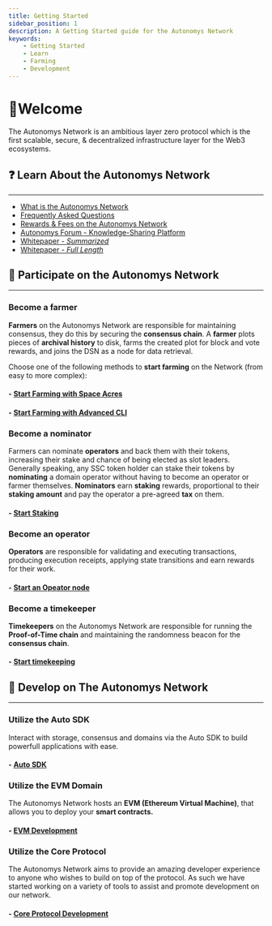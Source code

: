 ```yaml
---
title: Getting Started
sidebar_position: 1
description: A Getting Started guide for the Autonomys Network
keywords:
    - Getting Started
    - Learn
    - Farming
    - Development
---
```


# 👋Welcome
The Autonomys Network is an ambitious layer zero protocol which is the first scalable, secure, & decentralized infrastructure layer for the Web3 ecosystems. 

## ❓ Learn About the Autonomys Network 
---
- [What is the Autonomys Network](https://subspace.network/technology)
- [Frequently Asked Questions](https://subspace.network/faq)
- [Rewards & Fees on the Autonomys Network](https://academy.autonomys.xyz/subspace-protocol/rewards-and-fees)
- [Autonomys Forum - Knowledge-Sharing Platform](https://forum.autonomys.xyz)
- [Whitepaper - *Summarized*](https://subspace.network/news/subspace-network-whitepaper)
- [Whitepaper - *Full Length*](https://assets.website-files.com/61526a2af87a54e565b0ae92/617759c00edd0e3bd279aa29_Subspace_%20A%20solution%20to%20the%20farmer%27s%20dilemma.pdf)

## 🤝 Participate on the Autonomys Network
---
### **Become a farmer**

**Farmers** on the Autonomys Network are responsible for maintaining consensus, they do this by securing the **consensus chain**. A **farmer** plots pieces of **archival history** to disk, farms the created plot for block and vote rewards, and joins the DSN as a node for data retrieval.

Choose one of the following methods to **start farming** on the Network (from easy to more complex):

#### - [Start Farming with Space Acres](/farming/space-acres/install)
#### - [Start Farming with Advanced CLI](/farming/advanced-cli/install)

### **Become a nominator**

Farmers can nominate **operators** and back them with their tokens, increasing their stake and chance of being elected as slot leaders. Generally speaking, any SSC token holder can stake their tokens by **nominating** a domain operator without having to become an operator or farmer themselves. **Nominators** earn **staking** rewards, proportional to their **staking amount** and pay the operator a pre-agreed **tax** on them.

#### - [Start Staking](/staking/stake)

### **Become an operator**

**Operators** are responsible for validating and executing transactions, producing execution receipts, applying state transitions and earn rewards for their work.

#### - [Start an Opeator node](/staking/operator/register)

### **Become a timekeeper**

**Timekeepers** on the Autonomys Network are responsible for running the **Proof-of-Time chain** and maintaining the randomness beacon for the **consensus chain**.

#### - [Start timekeeping](/farming/timekeeper)

## 📖 Develop on The Autonomys Network
---

### Utilize the Auto SDK

Interact with storage, consensus and domains via the Auto SDK to build powerfull applications with ease.  

#### - [Auto SDK](/develop/auto-sdk/intro)


### Utilize the EVM Domain

The Autonomys Network hosts an **EVM (Ethereum Virtual Machine)**, that allows you to deploy your **smart contracts.** 

#### - [EVM Development](/develop/nova/introduction)

### Utilize the Core Protocol
The Autonomys Network aims to provide an amazing developer experience to anyone who wishes to build on top of the protocol. As such we have started working on a variety of tools to assist and promote development on our network. 

#### - [Core Protocol Development](https://github.com/autonomys/subspace/blob/main/docs/development.md)

